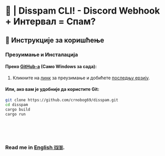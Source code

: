 # 🦠 | Disspam CLI! - Discord Webhook + Интервал = Спам?

## 🚀 Инструкције за коришћење

### Презуимање и Инсталација

#### Преко [GitHub-а](https://github.com/crnobog69/disspam/releases) (Само Windows за сада):

1. Кликните на [линк](https://github.com/crnobog69/disspam/releases) за преузимање и добићете [последњу ерзију](https://github.com/crnobog69/disspam/releases).

#### Или, ако вам је удобније да користите Git:

```bash
git clone https://github.com/crnobog69/disspam.git
cd disspam
cargo build
cargo run
```

<br>
<br>
<br>

### Read me in [English 🇬🇧](README-en.md).
